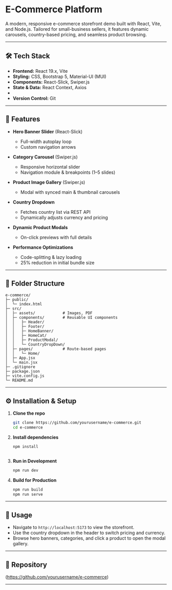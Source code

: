# E-Commerce Platform

A modern, responsive e-commerce storefront demo built with React, Vite, and Node.js. Tailored for small-business sellers, it features dynamic carousels, country-based pricing, and seamless product browsing.

---

## 🛠️ Tech Stack

- **Frontend:** React 19.x, Vite
- **Styling:** CSS, Bootstrap 5, Material-UI (MUI)
- **Components:** React-Slick, Swiper.js
- **State & Data:** React Context, Axios
-
- **Version Control:** Git

---

## 🚀 Features

- **Hero Banner Slider** (React-Slick)
  - Full-width autoplay loop
  - Custom navigation arrows

- **Category Carousel** (Swiper.js)
  - Responsive horizontal slider
  - Navigation module & breakpoints (1–5 slides)

- **Product Image Gallery** (Swiper.js)
  - Modal with synced main & thumbnail carousels

- **Country Dropdown**
  - Fetches country list via REST API
  - Dynamically adjusts currency and pricing

- **Dynamic Product Modals**
  - On-click previews with full details

- **Performance Optimizations**
  - Code-splitting & lazy loading
  - 25% reduction in initial bundle size

---

## 📂 Folder Structure

```
e-commerce/
├─ public/
│  └─ index.html
├─ src/
│  ├─ assets/            # Images, PDF
│  ├─ components/        # Reusable UI components
│  │   ├─ Header/
│  │   ├─ Footer/
│  │   ├─ HomeBanner/
│  │   ├─ HomeCat/
│  │   ├─ ProductModal/
│  │   └─ CountryDropDown/
│  ├─ pages/             # Route-based pages
│  │   └─ Home/
│  ├─ App.jsx
│  └─ main.jsx
├─ .gitignore
├─ package.json
├─ vite.config.js
└─ README.md
```

---

## ⚙️ Installation & Setup

1. **Clone the repo**
   ```bash
   git clone https://github.com/yourusername/e-commerce.git
   cd e-commerce
   ```

2. **Install dependencies**
   ```bash
   npm install
   ```


     ```

3. **Run in Development**
   ```bash
   npm run dev
   ```

4. **Build for Production**
   ```bash
   npm run build
   npm run serve
   ```

---

## 📄 Usage

- Navigate to `http://localhost:5173` to view the storefront.
- Use the country dropdown in the header to switch pricing and currency.
- Browse hero banners, categories, and click a product to open the modal gallery.

---

## 🔗 Repository

(https://github.com/yourusername/e-commerce)

---

